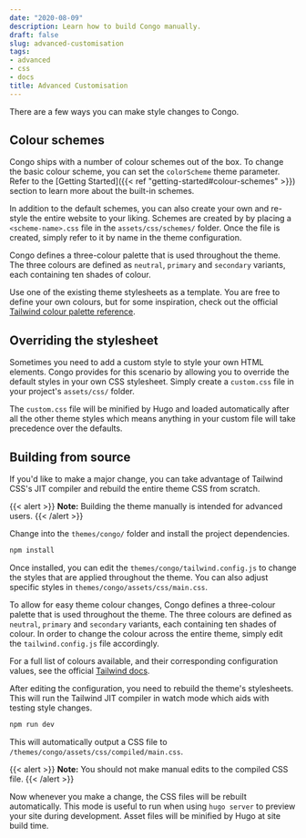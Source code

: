 ```yaml
---
date: "2020-08-09"
description: Learn how to build Congo manually.
draft: false
slug: advanced-customisation
tags:
- advanced
- css
- docs
title: Advanced Customisation
---
```


There are a few ways you can make style changes to Congo.

## Colour schemes

Congo ships with a number of colour schemes out of the box. To change the basic colour scheme, you can set the `colorScheme` theme parameter. Refer to the [Getting Started]({{< ref "getting-started#colour-schemes" >}}) section to learn more about the built-in schemes.

In addition to the default schemes, you can also create your own and re-style the entire website to your liking. Schemes are created by by placing a `<scheme-name>.css` file in the `assets/css/schemes/` folder. Once the file is created, simply refer to it by name in the theme configuration.

Congo defines a three-colour palette that is used throughout the theme. The three colours are defined as `neutral`, `primary` and `secondary` variants, each containing ten shades of colour.

Use one of the existing theme stylesheets as a template. You are free to define your own colours, but for some inspiration, check out the official [Tailwind colour palette reference](https://tailwindcss.com/docs/customizing-colors#color-palette-reference).

## Overriding the stylesheet

Sometimes you need to add a custom style to style your own HTML elements. Congo provides for this scenario by allowing you to override the default styles in your own CSS stylesheet. Simply create a `custom.css` file in your project's `assets/css/` folder.

The `custom.css` file will be minified by Hugo and loaded automatically after all the other theme styles which means anything in your custom file will take precedence over the defaults.

## Building from source

If you'd like to make a major change, you can take advantage of Tailwind CSS's JIT compiler and rebuild the entire theme CSS from scratch.

{{< alert >}}
**Note:** Building the theme manually is intended for advanced users.
{{< /alert >}}

Change into the `themes/congo/` folder and install the project dependencies.

```bash
npm install
```

Once installed, you can edit the `themes/congo/tailwind.config.js` to change the styles that are applied throughout the theme. You can also adjust specific styles in `themes/congo/assets/css/main.css`.

To allow for easy theme colour changes, Congo defines a three-colour palette that is used throughout the theme. The three colours are defined as `neutral`, `primary` and `secondary` variants, each containing ten shades of colour. In order to change the colour across the entire theme, simply edit the `tailwind.config.js` file accordingly.

For a full list of colours available, and their corresponding configuration values, see the official [Tailwind docs](https://tailwindcss.com/docs/customizing-colors#color-palette-reference).

After editing the configuration, you need to rebuild the theme's stylesheets. This will run the Tailwind JIT compiler in watch mode which aids with testing style changes.

```bash
npm run dev
```

This will automatically output a CSS file to `/themes/congo/assets/css/compiled/main.css`.

{{< alert >}}
**Note:** You should not make manual edits to the compiled CSS file.
{{< /alert >}}

Now whenever you make a change, the CSS files will be rebuilt automatically. This mode is useful to run when using `hugo server` to preview your site during development. Asset files will be minified by Hugo at site build time.
